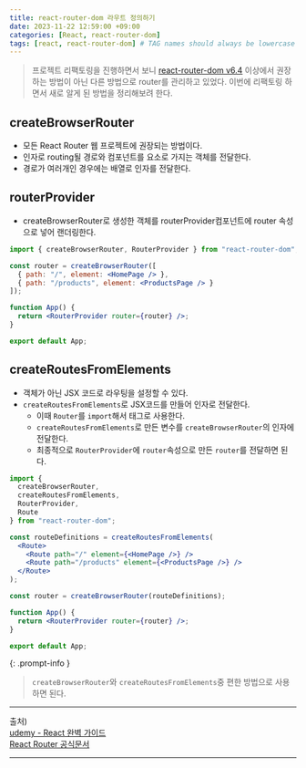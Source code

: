 ```yaml
---
title: react-router-dom 라우트 정의하기
date: 2023-11-22 12:59:00 +09:00
categories: [React, react-router-dom]
tags: [react, react-router-dom] # TAG names should always be lowercase
---
```


> 프로젝트 리팩토링을 진행하면서 보니 <a href='https://reactrouter.com/en/main/start/overview' target="\_blank">react-router-dom v6.4</a> 이상에서 권장하는 방법이 아닌 다른 방법으로 router를 관리하고 있었다. 이번에 리팩토링 하면서 새로 알게 된 방법을 정리해보려 한다.

## createBrowserRouter

- 모든 React Router 웹 프로젝트에 권장되는 방법이다.
- 인자로 routing될 경로와 컴포넌트를 요소로 가지는 객체를 전달한다.
- 경로가 여러개인 경우에는 배열로 인자를 전달한다.

## routerProvider

- createBrowserRouter로 생성한 객체를 routerProvider컴포넌트에 router 속성으로 넣어 랜더링한다.

```jsx
import { createBrowserRouter, RouterProvider } from "react-router-dom";

const router = createBrowserRouter([
  { path: "/", element: <HomePage /> },
  { path: "/products", element: <ProductsPage /> }
]);

function App() {
  return <RouterProvider router={router} />;
}

export default App;
```

## createRoutesFromElements

- 객체가 아닌 JSX 코드로 라우팅을 설정할 수 있다.
- `createRoutesFromElements`로 JSX코드를 만들어 인자로 전달한다.
  - 이때 `Router`를 `import`해서 태그로 사용한다.
  - `createRoutesFromElements`로 만든 변수를 `createBrowserRouter`의 인자에 전달한다.
  - 최종적으로 `RouterProvider`에 `router`속성으로 만든 `router`를 전달하면 된다.

```jsx
import {
  createBrowserRouter,
  createRoutesFromElements,
  RouterProvider,
  Route
} from "react-router-dom";

const routeDefinitions = createRoutesFromElements(
  <Route>
    <Route path="/" element={<HomePage />} />
    <Route path="/products" element={<ProductsPage />} />
  </Route>
);

const router = createBrowserRouter(routeDefinitions);

function App() {
  return <RouterProvider router={router} />;
}

export default App;
```

{: .prompt-info }

> `createBrowserRouter`와 `createRoutesFromElements`중 편한 방법으로 사용하면 된다.

---

출처)<br/>
<a href='https://www.udemy.com/course/best-react/' target="\_blank">udemy - React 완벽 가이드</a><br/>
<a href='https://reactrouter.com/en/main' target="\_blank">React Router 공식문서</a>

---

<div class='giscus'></div>
<script src="https://giscus.app/client.js"
        data-repo="DawonOh/DawonOh.github.io"
        data-repo-id="R_kgDOJiw-zQ"
        data-category="Comments"
        data-category-id="DIC_kwDOJiw-zc4CWhdL"
        data-mapping="pathname"
        data-strict="0"
        data-reactions-enabled="1"
        data-emit-metadata="0"
        data-input-position="bottom"
        data-theme="preferred_color_scheme"
        data-lang="ko"
        crossorigin="anonymous"
        async>
</script>
